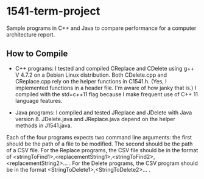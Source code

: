 1541-term-project
=================

Sample programs in C++ and Java to compare performance for a computer architecture report.

How to Compile
--------------

* C++ programs: 
 I tested and compiled CReplace and CDelete using g++ V 4.7.2 on a Debian Linux distribution. Both CDelete.cpp and CReplace.cpp rely on the helper functions in C1541.h. (Yes, I implemented functions in a header file. I'm aware of how janky that is.) I compiled with the std=c++11 flag because I make frequent use of C++ 11 language features.

* Java programs: 
 I compiled and tested JReplace and JDelete with Java version 8. JDelete.java and JReplace.java depend on the helper methods in J1541.java.

Each of the four programs expects two command line arguments: the first should be the path of a file to be modified. The second should be the path of a CSV file. For the Replace programs, the CSV file should be in the format of \<stringToFind1\>,\<replacementString1\>,\<stringToFind2\>,\<replacementString2\>... . For the Delete programs, the CSV program should be in the format \<StringToDelete1\>,\<StringToDelete2\>... .
